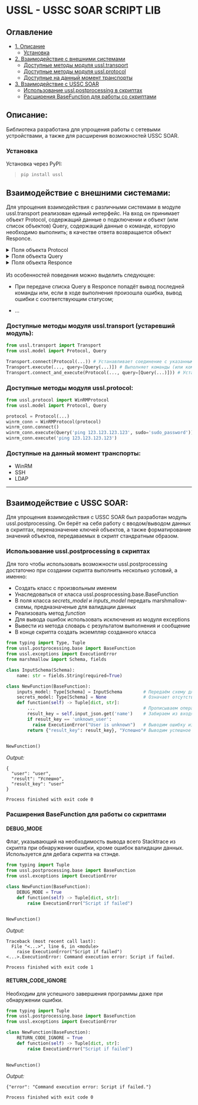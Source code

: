 # USSL - USSC SOAR SCRIPT LIB

<!-- Оглавление -->
## Оглавление
- [1. Описание](#описание)
    - [Установка](#установка)
- [2. Взаимодействие с внешними системами](#взаимодействие-с-внешними-системами)
    - [Доступные методы модуля ussl.transport](#доступные-методы-модуля-ussltransport-устаревший-модуль)
    - [Доступные методы модуля ussl.protocol](#доступные-методы-модуля-usslprotocol)
    - [Доступные на данный момент транспорты](#доступные-на-данный-момент-транспорты)
- [3. Взаимодействие с USSC SOAR](#взаимодействие-с-ussc-soar)
    - [Использование ussl.postprocessing в скриптах](#использование-usslpostprocessing-в-скриптах)
    - [Расширения BaseFunction для работы со скриптами](#расширения-basefunction-для-работы-со-скриптами)

<!-- /Оглавление -->

<!-- Описание -->
## Описание:

Библиотека разработана для упрощения работы с сетевыми устройствами, а также для расширения возможностей USSC SOAR.

### Установка

Установка через PyPI:
> `pip install ussl`


<!-- /Описание -->


<!-- Взаимодействие с внешними системами -->
## Взаимодействие с внешними системами:
Для упрощения взаимодействия с различными системами в модуле ussl.transport реализован единый интерфейс. На вход он принимает объект Protocol, содержащий данные о подключении и объект (или список объектов) Query, содержащий данные о команде, которую необходимо выполнить; в качестве ответа возвращается объект Responce.
<br>
<details>
  <summary>Поля объекта Protocol</summary>

    Общие для всех интерфейсов поля:
        host: ip-адрес или имя хоста, к которому необходимо подключиться;
        username: имя пользователя, под которым необходимо подключиться;
        password: пароль от указанного пользователя;
        interface: интерфейс, к которому необходимо подключиться (ssh, winrm, и т.д.);
        port: порт, на котором работает интерфейс;
        query: команда или набор команд, которые необходимо выполнить;
        encoding: кодировка запроса;
        decoding: кодировка ответа;
        window_width: ширина окна консоли (влияет на форматирование ответа).

    Поля, специфичные для winrm:
        domain: имя домена к которому необходимо подключиться;
        scheme: схема подключения (http или https);
        path: путь до WS-Management;
        transport: протокол аутентификации.

    Поля, специфичные для ssh:
        clean_timeout: таймаут очищения канала;
        look_for_keys: включить или отключить аутентификацию по ключам;
        auth_timeout: таймаут авторизации;
        timeout: таймаут соединения;
        pem_file: значение закрытого ключа авторизации от указанного пользователя.

</details>
<details>
  <summary>Поля объекта Query</summary>

    command: содержит командe, которую необходимо выполнить;
    timeout: содержит время, отведенное на выпонение команды;
    shell_type: содержит тип команды (cmd, powershell, и т.д.);
    sudo: содержит пароль от супер пользователя или enable.

</details>
<details>
  <summary>Поля объекта Responce</summary>
  
    result: содержит результат выполнения переданной команды;
    stdout: содержится форматированный ответ от целевой системы;
    stderr: содержится ошибка выполнения переданной команды;
    status_code: содержится статус код выполнения переданной команды.

</details>
<br>
Из особенностей поведения можно выделить следующее:

- При передаче списка Query в Responce попадёт вывод последней команды или, если в ходе выполнения произошла ошибка, вывод ошибки с соответствующим статусом;

- ...

### Доступные методы модуля ussl.transport (устаревший модуль):

 ```python
from ussl.transport import Transport
from ussl.model import Protocol, Query

Transport.connect(Protocol(...)) # Устанавливает соединение с указанными параметрами, ничего не возвращает. В этом случае Protocol может не содержать Query.
Transport.execute(..., query=[Query(...)]) # Выполняет команды (или команду) в случае, если было установлено соединение. 
Transport.connect_and_execute(Protocol(..., query=[Query(...)])) # Устанавливает подключение и выполняет команды (или команду).
 ```

### Доступные методы модуля ussl.protocol:

 ```python
from ussl.protocol import WinRMProtocol
from ussl.model import Protocol, Query

protocol = Protocol(...)
winrm_conn = WinRMProtocol(protocol)
winrm_conn.connect()
winrm_conn.execute(Query('ping 123.123.123.123', sudo='sudo_password'))
winrm_conn.execute('ping 123.123.123.123')
 ```

### Доступные на данный момент транспорты:

* WinRM
* SSH
* LDAP
___
<!-- /Взаимодействие с внешними системами -->


<!-- Взаимодействие с USSC SOAR -->

## Взаимодействие с USSC SOAR:

Для упрощения взаимодействия с USSC SOAR был разработан модуль ussl.postprocessing. Он берёт на себя работу с вводом/выводом данных в скриптах, переназначение ключей объектов, а также форматирование значений объектов, передаваемых в скрипт стандратным образом.


### Использование ussl.postprocessing в скриптах

Для того чтобы использовать возможности ussl.postprocessing достаточно при создании скрипта выполнить несколько условий, а именно:

- Создать класс с произвольным именем
- Унаследоваться от класса ussl.posprocessing.base.BaseFunction
- В поля класса *secrets_model* и *inputs_model* передать marshmallow-схемы, предназначеные для валидации данных
- Реализовать метод *function*
- Для вывода ошибок использовать исключения из модуля exceptions
- Вывести из метода словарь с результатом выполнения и сообщение
- В конце скрипта создать экземпляр созданного класса

```python
from typing import Type, Tuple
from ussl.postprocessing.base import BaseFunction
from ussl.exceptions import ExecutionError
from marshmallow import Schema, fields

class InputSchema(Schema):
    name: str = fields.String(required=True)

class NewFunction(BaseFunction):
    inputs_model: Type[Schema] = InputSchema        # Передаём схему для валидирования входных данных скрипта
    secrets_model: Type[Schema] = None              # Означает отсутствие секретов, используемых в этом скрипте
    def function(self) -> Tuple[dict, str]:       
        ...                                         # Прописываем операции скрипта
        result_key = self.input_json.get('name')    # Забираем из входящих данных необходимую информацию
        if result_key == 'unknown_user':
          raise ExecutionError("User is unknown")   # Выводим ошибку из скрипта 
        return {"result_key": result_key}, "Успешно"# Выводим успешное завершение
    

NewFunction()
```
_Output:_
```
{
  "user": "user", 
  "result": "Успешно", 
  "result_key": "user"
}

Process finished with exit code 0
```

### Расширения BaseFunction для работы со скриптами

#### DEBUG_MODE
Флаг, указывающий на необходимость вывода всего Stacktrace из скрипта при обнаружении ошибки, кроме ошибок валидации данных.
Используется для дебага скрипта на стэнде.
```python
from typing import Tuple
from ussl.postprocessing.base import BaseFunction
from ussl.exceptions import ExecutionError

class NewFunction(BaseFunction):
    DEBUG_MODE = True
    def function(self) -> Tuple[dict, str]:       
        raise ExecutionError("Script if failed")
    

NewFunction()
```

_Output:_
```
Traceback (most recent call last):
  File "<...>", line 6, in <module>
    raise ExecutionError("Script if failed")
<...>.ExecutionError: Command execution error: Script if failed.

Process finished with exit code 1
```


#### RETURN_CODE_IGNORE 
Необходим для успешного завершения программы даже при обнаружении ошибки.

```python
from typing import Tuple
from ussl.postprocessing.base import BaseFunction
from ussl.exceptions import ExecutionError

class NewFunction(BaseFunction):
    RETURN_CODE_IGNORE = True
    def function(self) -> Tuple[dict, str]:       
        raise ExecutionError("Script if failed")
    

NewFunction()
```
_Output:_
```
{"error": "Command execution error: Script if failed."}

Process finished with exit code 0
```